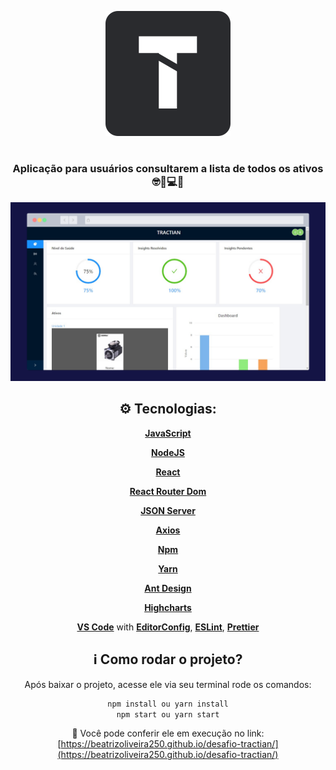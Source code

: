 <p align="center">
  <a href="https://beatrizoliveira250.github.io/desafio-tractian/">
    <img alt="250" src="https://github.com/BeatrizOliveira250/desafio-tractian/blob/master/tractian.svg" />
  </a>
</p>

<h1 align="center"></h1>

<div align="center">

### Aplicação para usuários consultarem a lista de todos os ativos 🤓🔧💻🚜

<p align="center">
  <a href="https://beatrizoliveira250.github.io/desafio-tractian/">
    <img all="500" src="https://github.com/BeatrizOliveira250/desafio-tractian/blob/master/screenshot-rocks%20(2).png" />
  </a>
</p>

## ⚙️ Tecnologias:
   [**JavaScript**](https://www.javascript.com//)
  
   [**NodeJS**](https://nodejs.org/en/)
   
   [**React**](https://pt-br.reactjs.org/)
      
   [**React Router Dom**](https://reactrouter.com/web/guides/quick-start/)
   
   [**JSON Server**](https://github.com/typicode/json-server/)
   
   [**Axios**](https://github.com/axios/axios)
   
   [**Npm**](https://www.npmjs.com/)
   
   [**Yarn**](https://yarnpkg.com/)
   
   [**Ant Design**](https://ant.design/)
   
   [**Highcharts**](https://www.highcharts.com/)
   
   [**VS Code**](https://code.visualstudio.com/) with [**EditorConfig**](https://editorconfig.org/), [**ESLint**](https://eslint.org/), [**Prettier**](https://https://prettier.io/)
  
 
## ℹ️ Como rodar o projeto?

Após baixar o projeto, acesse ele via seu terminal rode os comandos:

```sh
npm install ou yarn install
npm start ou yarn start
```

🔗 Você pode conferir ele em execução no link:
  [https://beatrizoliveira250.github.io/desafio-tractian/](https://beatrizoliveira250.github.io/desafio-tractian/)
